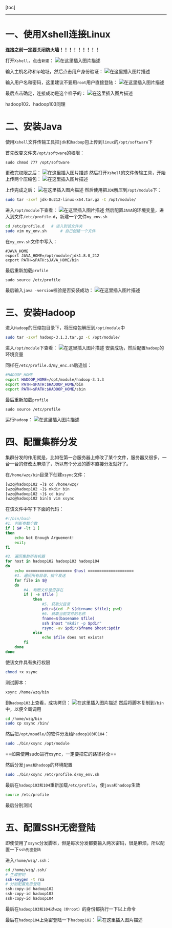 [toc]

---
# 一、使用Xshell连接Linux
**连接之前一定要关闭防火墙！！！！！！！！！**

打开`Xshell`，点击`新建`：
![在这里插入图片描述](https://img-blog.csdnimg.cn/20210402145142532.png?x-oss-process=image/watermark,type_ZmFuZ3poZW5naGVpdGk,shadow_10,text_aHR0cHM6Ly9ibG9nLmNzZG4ubmV0L2xlc2lsZXFpbg==,size_16,color_FFFFFF,t_70)

输入主机名称和ip地址，然后点击用户身份验证：
![在这里插入图片描述](https://img-blog.csdnimg.cn/202104021452383.png?x-oss-process=image/watermark,type_ZmFuZ3poZW5naGVpdGk,shadow_10,text_aHR0cHM6Ly9ibG9nLmNzZG4ubmV0L2xlc2lsZXFpbg==,size_16,color_FFFFFF,t_70)

输入用户名和密码，这里建议不要用`root`用户直接登陆：
![在这里插入图片描述](https://img-blog.csdnimg.cn/20210402145338176.png)

最后点击确定，连接成功是这个样子的：
![在这里插入图片描述](https://img-blog.csdnimg.cn/2021040215161830.png)

hadoop102、hadoop103同理

# 二、安装Java
使用`Xshell`文件传输工具把`jdk`和`hadoop`包上传到`linux`的`/opt/software`下

首先改变文件夹`/opt/software`的权限：

```shell
sudo chmod 777 /opt/software
```
更改完权限之后：
![在这里插入图片描述](https://img-blog.csdnimg.cn/20210402152904391.png)
然后打开`Xshell`的文件传输工具，开始上传两个压缩包：
![在这里插入图片描述](https://img-blog.csdnimg.cn/20210402153024891.png?x-oss-process=image/watermark,type_ZmFuZ3poZW5naGVpdGk,shadow_10,text_aHR0cHM6Ly9ibG9nLmNzZG4ubmV0L2xlc2lsZXFpbg==,size_16,color_FFFFFF,t_70)

上传完成之后：
![在这里插入图片描述](https://img-blog.csdnimg.cn/20210402153049176.png)
然后使用把`JDK`解压到`/opt/module`下：
```bash
sudo tar -zxvf jdk-8u212-linux-x64.tar.gz -C /opt/module/
```
进入`/opt/module`下查看：
![在这里插入图片描述](https://img-blog.csdnimg.cn/20210402153407267.png)
然后配置`JAVA`的环境变量，进入到文件`/etc/profile.d`，新建一个文件`my_env.sh`

```bash
cd /etc/profile.d	# 进入到该文件夹
sudo vim my_env.sh		# 自己创建一个文件
```
在`my_env.sh`文件中写入：
```shell
#JAVA_HOME
export JAVA_HOME=/opt/module/jdk1.8.0_212
export PATH=$PATH:$JAVA_HOME/bin
```

最后重新加载`profile`
```shell
sudo source /etc/profile
```

最后输入`java -version`校验是否安装成功：
![在这里插入图片描述](https://img-blog.csdnimg.cn/20210402153732422.png)

# 三、安装Hadoop
进入`Hadoop`的压缩包目录下，将压缩包解压到`/opt/module`中
```bash
sudo tar -zxvf hadoop-3.1.3.tar.gz -C /opt/module/
```
进入`/opt/module`下查看：
![在这里插入图片描述](https://img-blog.csdnimg.cn/20210402154057900.png)
安装成功，然后配置`hadoop`的环境变量

同样在`/etc/profile.d/my_enc.sh`后追加：

```bash
#HADOOP_HOME
export HADOOP_HOME=/opt/module/hadoop-3.1.3
export PATH=$PATH:$HADOOP_HOME/bin
export PATH=$PATH:$HADOOP_HOME/sbin
```

最后重新加载`profile`
```shell
sudo source /etc/profile
```
运行`hadoop`：
![在这里插入图片描述](https://img-blog.csdnimg.cn/20210402154327971.png?x-oss-process=image/watermark,type_ZmFuZ3poZW5naGVpdGk,shadow_10,text_aHR0cHM6Ly9ibG9nLmNzZG4ubmV0L2xlc2lsZXFpbg==,size_16,color_FFFFFF,t_70)

# 四、配置集群分发
集群分发的作用就是，比如在第一台服务器上修改了某个文件，服务器又很多，一台一台的修改太麻烦了，所以有个分发的脚本直接分发就好了。

在`/home/wzq/bin`目录下创建`xsync`文件：
```bash
[wzq@hadoop102 ~]$ cd /home/wzq/
[wzq@hadoop102 ~]$ mkdir bin
[wzq@hadoop102 ~]$ cd bin/
[wzq@hadoop102 bin]$ vim xsync
```

在该文件中写下下面的代码：
```bash
#!/bin/bash
#1. 判断参数个数
if [ $# -lt 1 ]
then
	echo Not Enough Arguement!
	exit;
fi

#2. 遍历集群所有机器
for host in hadoop102 hadoop103 hadoop104
do
	echo ==================== $host ====================
	#3. 遍历所有目录，挨个发送
	for file in $@
	do
		#4. 判断文件是否存在
		if [ -e $file ]
			then
				#5. 获取父目录
				pdir=$(cd -P $(dirname $file); pwd)
				#6. 获取当前文件的名称
				fname=$(basename $file)
				ssh $host "mkdir -p $pdir"
				rsync -av $pdir/$fname $host:$pdir
			else
				echo $file does not exists!
		fi
	done
done
```
使该文件具有执行权限
```bash
chmod +x xsync
```

测试脚本：
```bash
xsync /home/wzq/bin
```
到`hadoop103`上查看，成功拷贝：
![在这里插入图片描述](https://img-blog.csdnimg.cn/20210402160840823.png?x-oss-process=image/watermark,type_ZmFuZ3poZW5naGVpdGk,shadow_10,text_aHR0cHM6Ly9ibG9nLmNzZG4ubmV0L2xlc2lsZXFpbg==,size_16,color_FFFFFF,t_70)
然后将脚本复制到`/bin`中，以便全局调用
```bash
cd /home/wzq/bin
sudo cp xsync /bin/
```

然后把`/opt/moudle/`的软件分发给`hadoop103和104`：
```bash
sudo ./bin/xsync /opt/module
```

==如果使用sudo进行xsync，一定要把它的路径补全==

然后分发`java和hadoop`的环境配置
```bash
sudo ./bin/xsync /etc/profile.d/my_env.sh
```

最后在`hadoop103和104`重新加载`/etc/profile`，使`java和hadoop`生效
```bash
source /etc/profile
```
最后分别测试

# 五、配置SSH无密登陆
即使使用了`xsync`分发脚本，但是每次分发都要输入两次密码，很是麻烦，所以配置一下`ssh免密登陆`

进入`/home/wzq/.ssh`：

```bash
cd /home/wzq/.ssh/
# 生成密钥
ssh-keygen -t rsa
# 分别配置免密登陆
ssh-copy-id hadoop102
ssh-copy-id hadoop103
ssh-copy-id hadoop104
```

最后在`hadoop103和104`以`wzq（非root）`的身份都执行一下以上命令

最后在`hadoop104`上免密登陆一下`hadoop102`：
![在这里插入图片描述](https://img-blog.csdnimg.cn/20210402163521929.png)

